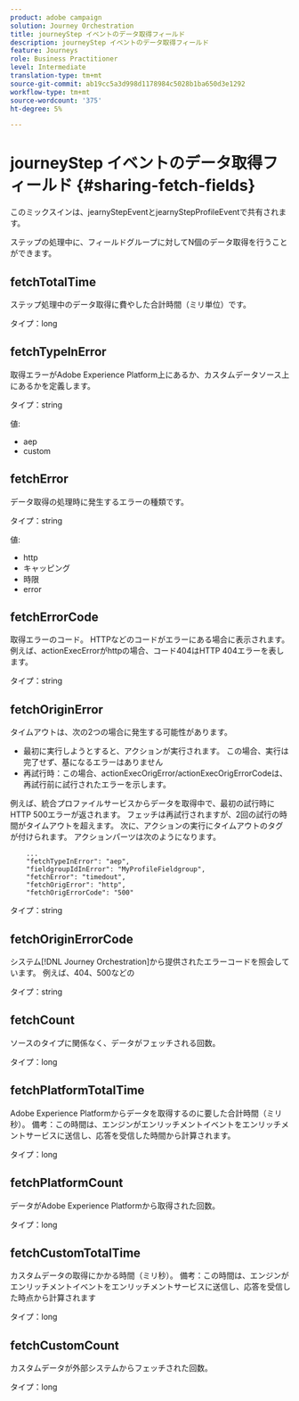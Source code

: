 ```yaml
---
product: adobe campaign
solution: Journey Orchestration
title: journeyStep イベントのデータ取得フィールド
description: journeyStep イベントのデータ取得フィールド
feature: Journeys
role: Business Practitioner
level: Intermediate
translation-type: tm+mt
source-git-commit: ab19cc5a3d998d1178984c5028b1ba650d3e1292
workflow-type: tm+mt
source-wordcount: '375'
ht-degree: 5%

---
```



# journeyStep イベントのデータ取得フィールド {#sharing-fetch-fields}

このミックスインは、jearnyStepEventとjearnyStepProfileEventで共有されます。

ステップの処理中に、フィールドグループに対してN個のデータ取得を行うことができます。

## fetchTotalTime

ステップ処理中のデータ取得に費やした合計時間（ミリ単位）です。

タイプ：long

## fetchTypeInError

取得エラーがAdobe Experience Platform上にあるか、カスタムデータソース上にあるかを定義します。

タイプ：string

値:
* aep
* custom

## fetchError

データ取得の処理時に発生するエラーの種類です。

タイプ：string

値:
* http
* キャッピング
* 時限
* error

## fetchErrorCode

取得エラーのコード。 HTTPなどのコードがエラーにある場合に表示されます。 例えば、actionExecErrorがhttpの場合、コード404はHTTP 404エラーを表します。

タイプ：string

## fetchOriginError

タイムアウトは、次の2つの場合に発生する可能性があります。

* 最初に実行しようとすると、アクションが実行されます。 この場合、実行は完了せず、基になるエラーはありません
* 再試行時：この場合、actionExecOrigError/actionExecOrigErrorCodeは、再試行前に試行されたエラーを示します。

例えば、統合プロファイルサービスからデータを取得中で、最初の試行時にHTTP 500エラーが返されます。 フェッチは再試行されますが、2回の試行の時間がタイムアウトを超えます。 次に、アクションの実行にタイムアウトのタグが付けられます。 アクションパーツは次のようになります。

```
    ...
    "fetchTypeInError": "aep",
    "fieldgroupIdInError": "MyProfileFieldgroup",
    "fetchError": "timedout",
    "fetchOrigError": "http",
    "fetchOrigErrorCode": "500"
```

タイプ：string

## fetchOriginErrorCode

システム[!DNL Journey Orchestration]から提供されたエラーコードを照会しています。 例えば、404、500などの

タイプ：string

## fetchCount

ソースのタイプに関係なく、データがフェッチされる回数。

タイプ：long

## fetchPlatformTotalTime

Adobe Experience Platformからデータを取得するのに要した合計時間（ミリ秒）。 備考：この時間は、エンジンがエンリッチメントイベントをエンリッチメントサービスに送信し、応答を受信した時間から計算されます。

タイプ：long

## fetchPlatformCount

データがAdobe Experience Platformから取得された回数。

タイプ：long

## fetchCustomTotalTime

カスタムデータの取得にかかる時間（ミリ秒）。 備考：この時間は、エンジンがエンリッチメントイベントをエンリッチメントサービスに送信し、応答を受信した時点から計算されます

タイプ：long

## fetchCustomCount

カスタムデータが外部システムからフェッチされた回数。

タイプ：long

